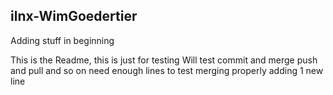 ## ilnx-WimGoedertier

Adding stuff in beginning

This is the Readme, this is just for testing
Will test commit and merge
push and pull
and so on
need enough lines
to test 
merging properly
adding 1 new line
